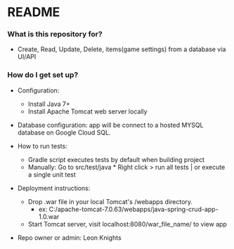 # README #

### What is this repository for? ###
* Create, Read, Update, Delete, items(game settings) from a database via UI/API

### How do I get set up? ###
* Configuration:
    * Install Java 7+
    * Install Apache Tomcat web server locally

* Database configuration: app will be connect to a hosted MYSQL database on Google Cloud SQL.

* How to run tests:
    * Gradle script executes tests by default when building project
    * Manually: Go to src/test/java
               * Right click > run all tests | or execute a single unit test

* Deployment instructions:
    * Drop .war file in your local Tomcat's /webapps directory.
        * ex:  C:/apache-tomcat-7.0.63/webapps/java-spring-crud-app-1.0.war
    * Start Tomcat server, visit localhost:8080/war_file_name/ to view app

* Repo owner or admin:
      Leon Knights
